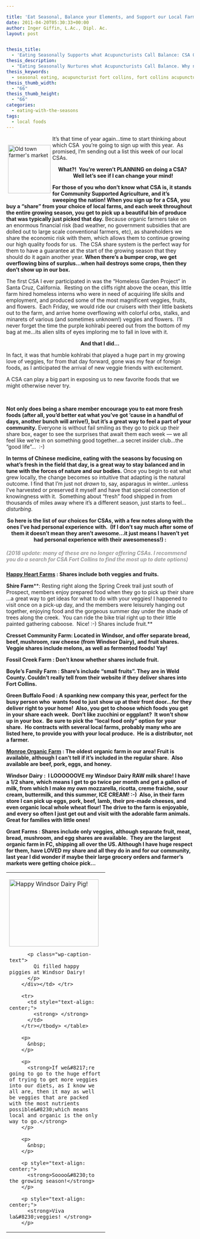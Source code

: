 ```yaml
---

title: 'Eat Seasonal, Balance your Elements, and Support our Local Farmers All At Once: CSA Options'
date: 2011-04-20T05:30:33+00:00
author: Inger Giffin, L.Ac., Dipl. Ac.
layout: post


thesis_title:
  - 'Eating Seasonally Supports what Acupuncturists Call Balance: CSA Options'
thesis_description:
  - "Eating Seasonally Nurtures what Acupuncturists Call Balance. Why not get a CSA and support your own body's balance, & local farmers all at once!?"
thesis_keywords:
  - seasonal eating, acupuncturist fort collins, fort collins acupuncture
thesis_thumb_width:
  - "66"
thesis_thumb_height:
  - "66"
categories:
  - eating-with-the-seasons
tags:
  - local foods
---
```

<img src="https://origin.ih.constantcontact.com/fs085/1102844965003/img/69.jpg" alt="Old town farmer's market" width="114" height="130" align="left" border="0" hspace="5" vspace="25" />

It&#8217;s that time of year again&#8230;time to start thinking about which CSA  you&#8217;re going to sign up with this year.  As promised, I&#8217;m sending out a list this week of our local CSAs.

<p style="text-align: center;">
  <strong>What?!  You&#8217;re weren&#8217;t PLANNING on doing a CSA?  Well let&#8217;s see if I can change your mind!</strong>
</p>

**For those of you who don&#8217;t know what CSA is, it stands for Community Supported Agriculture, and it&#8217;s sweeping the nation! When you sign up for a CSA, you buy a &#8220;share&#8221; from your choice of local farms, and each week throughout the entire growing season, you get to pick up a beautiful bin of produce that was typically just picked that day.** Because organic farmers take on an enormous financial risk (bad weather, no government subsidies that are dolled out to large scale conventional farmers, etc), as shareholders we share the economic risk with them, which allows them to continue growing our high quality foods for us.  The CSA share system is the perfect way for them to have a guarantee at the start of the growing season that they should do it again another year. **When there&#8217;s a bumper crop, we get overflowing bins of surplus&#8230;when hail destroys some crops, then they don&#8217;t show up in our box.** 

The first CSA I ever participated in was the &#8220;Homeless Garden Project&#8221; in Santa Cruz, California.  Resting on the cliffs right above the ocean, this little farm hired homeless interns who were in need of acquiring life skills and employment, and produced some of the most magnificent veggies, fruits, and flowers.  Each Friday, we would ride our cruisers with their little baskets out to the farm, and arrive home overflowing with colorful orbs, stalks, and minarets of various (and sometimes unknown!) veggies and flowers.  I&#8217;ll never forget the time the purple kohlrabi peered out from the bottom of my bag at me&#8230;its alien slits of eyes imploring me to fall in love with it.

<p style="text-align: center;">
  <strong>And that I did&#8230; </strong>
</p>

In fact, it was that humble kohlrabi that played a huge part in my growing love of veggies, for from that day forward, gone was my fear of foreign foods, as I anticipated the arrival of new veggie friends with excitement.

A CSA can play a big part in exposing us to new favorite foods that we might otherwise never try.

&nbsp;

**Not only does being a share member encourage you to eat more fresh foods (after all, you&#8217;d better eat what you&#8217;ve got &#8217;cause in a handful of days, another bunch will arrive!), but it&#8217;s a great way to feel a part of your community.** Everyone is without fail smiling as they go to pick up their share box, eager to see the surprises that await them each week &#8212; we all feel like we&#8217;re in on something good together&#8230;a secret insider club&#8230;the &#8220;good life&#8221;&#8230;  :-)

**In terms of Chinese medicine, eating with the seasons by focusing on what&#8217;s fresh in the field that day, is a great way to stay balanced and in tune with the forces of nature and our bodies.** Once you begin to eat what grew locally, the change becomes so intuitive that adapting is the natural outcome. I find that I&#8217;m just not _drawn_ to, say, asparagus in winter&#8230;unless I&#8217;ve harvested or preserved it myself and have that special connection of knowingness with it.  Something about &#8220;fresh&#8221; food shipped in from thousands of miles away where it&#8217;s a different season, just starts to feel&#8230; _disturbing_.

<p style="text-align: center;">
  <strong>So here is the list of our choices for CSAs, with a few notes along with the ones I&#8217;ve had personal experience with.  (If I don&#8217;t say much after some of them it doesn&#8217;t mean they aren&#8217;t awesome&#8230;it just means I haven&#8217;t </strong><strong>yet </strong><strong>had personal experience with their awesomeness!) : </strong>
</p>

##### <span style="color: #999999;">(2018 update: many of these are no longer offering CSAs. I recommend you do a search for CSA Fort Collins to find the most up to date options)</span>

**<a href="http://r20.rs6.net/tn.jsp?llr=lem6kddab&et=1105205187501&s=0&e=0014bHkv2PNq4nGL-Dv62V9i_r1ORUewUOcCkikfoplSz5rUMycham6iSy2zEppSzQ0nt6r0edzCEAcB31TGGqs19LxLk6sbD6B0epStaSyQaI=" target="_blank" rel="noopener">Happy Heart Farms</a> : Shares include both veggies and fruits.** 

**Shire Farm****: Resting right along the Spring Creek trail just south of Prospect, members enjoy prepared food when they go to pick up their share &#8230;a great way to get ideas for what to do with your veggies! I happened to visit once on a pick-up day, and the members were leisurely hanging out together, enjoying food and the gorgeous summer day under the shade of trees along the creek.  You can ride the bike trial right up to their little painted gathering caboose.  Nice! :-) Shares include fruit.** 

**Cresset Community Farm: Located in Windsor, and offer separate bread, beef, mushroom, raw cheese (from Windsor Dairy), and fruit shares.  Veggie shares include melons, as well as fermented foods! Yay!** 

**Fossil Creek Farm : Don&#8217;t know whether shares include fruit.**

**Boyle&#8217;s Family Farm : Share&#8217;s include &#8220;small fruits&#8221;. They are in Weld County. Couldn&#8217;t really tell from their website if they deliver shares into Fort Collins.**

**Green Buffalo Food : A spanking new company this year, perfect for the busy person who  wants food to** **just** **show up at their front door&#8230;for they deliver right to your home!  Also, you get to choose which foods you get in your share each week.  Don&#8217;t like zucchini or eggplant?  It won&#8217;t show up in your box.  Be sure to pick the &#8220;local food only&#8221; option for your share.  Ho contracts with several local farms, probably many who are listed here, to provide you with your local produce.  He is a distributor, not a farmer.** 

**<a href="http://r20.rs6.net/tn.jsp?llr=lem6kddab&et=1105205187501&s=0&e=0014bHkv2PNq4nGL-Dv62V9i_r1ORUewUOcCkikfoplSz5rUMycham6iSy2zEppSzQ0BVSoLf6XpAQutap2-ZKLkcVlHpPk12_uKO0iPgNBKLGoiA4qcNIKHQ==" target="_blank" rel="noopener">Monroe Organic Farm</a> : The oldest organic farm in our area! Fruit is available, although I can&#8217;t tell if it&#8217;s included in the regular share.  Also available are beef, pork, eggs, and honey.** 

**Windsor Dairy :  I LOOOOOOVE my Windsor Dairy RAW milk share! I have a 1/2 share, which means I get to go twice per month and get a gallon of milk, from which I make my own mozzarella, ricotta, creme fraiche, sour cream, buttermilk, and this summer, ICE CREAM! :-)  Also, in their farm store I can pick up eggs, pork, beef, lamb, their pre-made cheeses, and even organic local whole wheat flour! The drive to the farm is enjoyable, and every so often I just get out and visit with the adorable farm animals.  Great for families with little ones!** 

**Grant Farms : Shares include only veggies, although separate fruit, meat, bread, mushroom, and egg shares are available.  They are the largest organic farm in FC, shipping all over the US. Although I have huge respect for them, have LOVED my share and all they do in and for our community, last year I did wonder if maybe their large grocery orders and farmer&#8217;s markets were getting choice pick&#8230;**

<table width="250" align="center">
  <tr>
    <td width="250">
      <p>
        <div style="width: 250px" class="wp-caption aligncenter">
          <img class=" " style="margin: 0px; border: 0pt none;" title="Acupuncture: Windsor Dairy Pigs" src="https://origin.ih.constantcontact.com/fs085/1102844965003/img/71.jpg" alt="Happy Windsor Dairy Pig!" width="240" height="180" border="0" hspace="0" vspace="0" />
          
          <p class="wp-caption-text">
            Qi filled happy piggies at Windsor Dairy!
          </p>
        </div></td> </tr> 
        
        <tr>
          <td style="text-align: center;">
            <strong> </strong>
          </td>
        </tr></tbody> </table> 
        
        <p>
          &nbsp;
        </p>
        
        <p>
          <strong>If we&#8217;re going to go to the huge effort of trying to get more veggies into our diets, as I know we all are, then it may as well be veggies that are packed with the most nutrients possible&#8230;which means local and organic is the only way to go.</strong>
        </p>
        
        <p>
          &nbsp;
        </p>
        
        <p style="text-align: center;">
          <strong>Soooo&#8230;to the growing season!</strong>
        </p>
        
        <p style="text-align: center;">
          <strong>Viva la&#8230;veggies! </strong>
        </p>